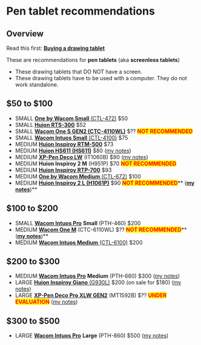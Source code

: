 # Pen tablet recommendations

## Overview

Read this first: [**Buying a drawing tablet**](../) &#x20;

These are recommendations for **pen tablets** (aka **screenless tablets**)

* These drawing tablets that DO NOT have a screen.
* These drawing tablets have to be used with a computer. They do not work standalone.

## $50 to $100&#x20;

* SMALL [**One by Wacom Small** (CTL-472)](../../product-info/wacom/one-by-wacom/one-by-wacom-small-ctl-472.md) $50&#x20;
* SMALL [**Huion RTS-300**](../../product-info/huion/huion-inspiroy/huion-inspiroy-rts-300.md) $52&#x20;
* SMALL [**Wacom One S GEN2 (CTC-4110WL)**](../../product-info/wacom/wacom-one/wacom-one-gen2-drawing-tablets.md) $?? <mark style="color:red;">**NOT RECOMMENDED**</mark>
* SMALL [**Wacom Intuos Small** (CTL-4100)](../../product-info/wacom/wacom-intuos/wacom-intuos-small-ctl-4100.md) $75&#x20;
* MEDIUM  [**Huion Inspiroy RTM-500**](../../product-info/huion/huion-inspiroy/huion-inspiroy-rtm-500.md) $73
* MEDIUM [**Huion HS611 (HS611)**](../../product-info/huion/huion-inspiroy/huion-hs611.md) $80 ([my notes](../../7p-notes/7p-notes-huion/7p-notes-huion-hs611.md))
* MEDIUM [**XP-Pen Deco LW**](../../product-info/xp-pen/xp-pen-deco/xp-pen-deco-lw-it1060b/) (IT1060B) $90 ([my notes](../../product-info/xp-pen/xp-pen-deco/xp-pen-deco-lw-it1060b/7p-notes-xp-pen-deco-lw-it1060b.md))
* MEDIUM **Huion Inspiroy 2 M** (H951P) $70 <mark style="color:red;">**NOT RECOMMENDED**</mark>
* MEDIUM [**Huion Inspiroy RTP-700**](../../product-info/huion/huion-inspiroy/huion-inspiroy-rtp-700.md)  $93&#x20;
* MEDIUM [**One by Wacom Medium** (CTL-672)](../../product-info/wacom/one-by-wacom/one-by-wacom-medium-ctl-672.md) $100&#x20;
* MEDIUM [**Huion Inspiroy 2 L (H1061P)**](../../product-info/huion/huion-inspiroy/huion-inspiroy-2-l-h1061p.md) $90 <mark style="color:red;">**NOT RECOMMENDED**</mark>** (**[**my notes**](../../7p-notes/7p-notes-huion/7p-notes-huion-inspiroy-2-l-h1061p.md)**)**

## $100 to $200

* SMALL [**Wacom Intuos Pro**](../../product-info/wacom/wacom-intuos-pro/) **Small** (PTH-460) $200&#x20;
* MEDIUM [**Wacom One M**](../../product-info/wacom/wacom-one/wacom-one-gen2-drawing-tablets.md) (CTC-6110WL) $?? <mark style="color:red;">**NOT RECOMMENDED**</mark>** (**[**my notes**](../../7p-notes/7p-notes-wacom/7p-notes-wacom-2023-drawing-tablet-refresh.md)**)**
* MEDIUM [**Wacom Intuos Medium** (CTL-6100)](../../product-info/wacom/wacom-intuos/wacom-intuos-medium-ctl-6100.md) $200

## $200 to $300

* MEDIUM [**Wacom Intuos Pro**](../../product-info/wacom/wacom-intuos-pro/) **Medium** (PTH-660) $300 ([my notes](../../7p-notes/7p-notes-wacom/7p-notes-wacom-intuos-pro-medium-pth-660.md))
* LARGE [**Huion Inspiroy Giano** (G930L)](../../product-info/huion/huion-inspiroy/huion-inspiroy-giano-g930l.md) $200 (on sale for $180) ([my notes](../../7p-notes/7p-notes-huion/7p-notes-huion-giano-g930l.md))
* LARGE [**XP-Pen Deco Pro XLW GEN2**](../../product-info/xp-pen/xp-pen-deco-pro/xp-pen-deco-pro-xlw-gen-2-mt1592b.md) (MT1592B) $?? <mark style="color:red;">**UNDER EVALUATION**</mark> ([my notes](../../product-info/xp-pen/xp-pen-deco-pro/xp-pen-deco-pro-xlw-gen-2-mt1592b.md))&#x20;

## $300 to $500

* LARGE [**Wacom Intuos Pro**](../../product-info/wacom/wacom-intuos-pro/) **Large** (PTH-860) $500 ([my notes](../../7p-notes/7p-notes-wacom/7p-notes-wacom-intuos-pro-large-pth-860.md))

